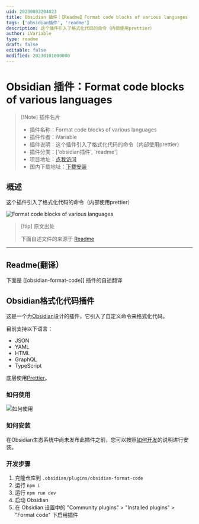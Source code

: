 ```yaml
---
uid: 20230803204023
title: Obsidian 插件：【Readme】Format code blocks of various languages
tags: ['obsidian插件', 'readme']
description: 这个插件引入了格式化代码的命令（内部使用prettier）
author: iVariable
type: readme
draft: false
editable: false
modified: 20230101000000
---
```


# Obsidian 插件：Format code blocks of various languages

> [!Note] 插件名片
> - 插件名称：Format code blocks of various languages
> - 插件作者：iVariable
> - 插件说明：这个插件引入了格式化代码的命令（内部使用prettier）
> - 插件分类：['obsidian插件', 'readme']
> - 项目地址：[点我访问](https://github.com/iVariable/Obsidian-Format-Code)
> - 国内下载地址：[下载安装](https://pkmer.cn/products/plugin/pluginMarket/?obsidian-format-code)

## 概述

这个插件引入了格式化代码的命令（内部使用prettier）

![Format code blocks of various languages](https://cdn.pkmer.cn/covers/obsidian-format-code.gif!pkmer)

> [!tip] 原文出处
> 
>下面自述文件的来源于 [Readme](https://ghproxy.net/https://raw.githubusercontent.com/iVariable/Obsidian-Format-Code/master/README.md)
> 

---

## Readme(翻译）

下面是 [[obsidian-format-code]] 插件的自述翻译


## Obsidian格式化代码插件

这是一个为[Obsidian](https://obsidian.md)设计的插件，它引入了自定义命令来格式化代码。

目前支持以下语言：
- JSON
- YAML
- HTML
- GraphQL
- TypeScript

底层使用[Prettier](https://github.com/prettier/prettier)。

### 如何使用

![如何使用](assets/obsidian-prettier-demo.gif)

### 如何安装

在Obsidian生态系统中尚未发布此插件之前，您可以按照[如何开发](#how-to-develop)的说明进行安装。

### 开发步骤

1. 克隆仓库到 `.obsidian/plugins/obsidian-format-code`
2. 运行 `npm i`
3. 运行 `npm run dev`
4. 启动 Obsidian
5. 在 Obsidian 设置中的 "Community plugins" > "Installed plugins" > "Format code" 下启用插件



